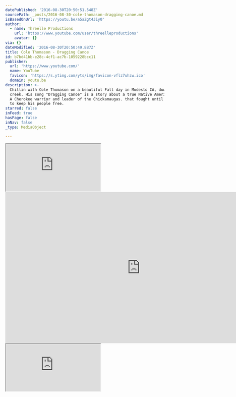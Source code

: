 ```yaml
---
datePublished: '2016-08-30T20:50:51.548Z'
sourcePath: _posts/2016-08-30-cole-thomason-dragging-canoe.md
isBasedOnUrl: 'https://youtu.be/a5aZgt4Jiy0'
author:
  - name: Threelle Productions
    url: 'https://www.youtube.com/user/threelleproductions'
    avatar: {}
via: {}
dateModified: '2016-08-30T20:50:49.887Z'
title: Cole Thomason - Dragging Canoe
id: b7bd41bb-e28c-4cf1-ac7b-1059228bcc11
publisher:
  url: 'https://www.youtube.com/'
  name: YouTube
  favicon: 'https://s.ytimg.com/yts/img/favicon-vflz7uhzw.ico'
  domain: youtu.be
description: >-
  Chillin with Cole Thomason on a beautiful Fall day in Modesto CA, down by the
  creek. His song "Dragging Canoe" is a story about a true Native American Hero.
  A Cherokee warrior and leader of the Chickamaugas. that fought until the end
  to keep his people free.
starred: false
inFeed: true
hasPage: false
inNav: false
_type: MediaObject

---
```

<iframe src="https://the-grid.github.io/ed-userhtml/?g=eJxNkU1PwzAMhu_7FdYuTaWSbh3SNjqQqATSLrsAJ4RQl7hTui2pknRjQv3vmDVFXPLh9_FrO1k5YVXjH0YAZ6WlOfNq--guWqy18nAPVauFV0azGL6JAXguuCKJ9TeAsmnWsj_eQZTdLueLWTbNJovpfDmLkkB9VdvjYaC8bXEQTmgd2Yf0U8bn0VXp4pz2Lh_Ryv6akAm4BJSMQ_VTaaGmSFU76lXyHfqnAx5Re1dcXsvdpjwic_H75CPvE1QF7D9WXNaSkR9NZ9G3VuddDwZDYbH0GGByykngSpKmZD6Q3FlBkXGaCqM1Cs-rUuDWmD3X6FPUn28vqZN7XrtxSKKGeVNaMt0YifSiDq0vsDIWWRjo-gDQMWlE-1s9gaj_q4hOQ4Gb2pFxFBO8Soev_AGcfIiU" style=""></iframe>

<iframe src="https://cdn.embedly.com/widgets/media.html?src=https%3A%2F%2Fwww.youtube.com%2Fembed%2Fa5aZgt4Jiy0%3Ffeature%3Doembed&amp;url=http%3A%2F%2Fwww.youtube.com%2Fwatch%3Fv%3Da5aZgt4Jiy0&amp;image=https%3A%2F%2Fi.ytimg.com%2Fvi%2Fa5aZgt4Jiy0%2Fhqdefault.jpg&amp;key=b7d04c9b404c499eba89ee7072e1c4f7&amp;type=text%2Fhtml&amp;schema=youtube" width="854" height="480" scrolling="no" frameborder="0" allowfullscreen="" style=""></iframe>

<iframe src="https://the-grid.github.io/ed-userhtml/?g=eJyzScks41JQSM5JLC62VUpL0s3JzE5VAoqkJJYk6hZnJBal2iqVFJUixMozU0oybJVMTA2QlOWX66YlJqcWQ9XacdnoAw22AwBkDh0h" style=""></iframe>